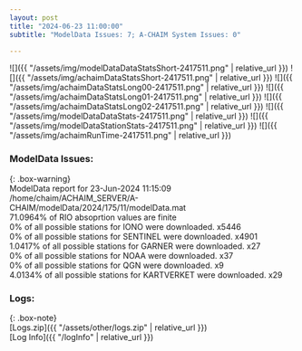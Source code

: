 ```yaml
---
layout: post
title: "2024-06-23 11:00:00"
subtitle: "ModelData Issues: 7; A-CHAIM System Issues: 0"

---
```


![]({{ "/assets/img/modelDataDataStatsShort-2417511.png" | relative_url }})
![]({{ "/assets/img/achaimDataStatsShort-2417511.png" | relative_url }})
![]({{ "/assets/img/achaimDataStatsLong00-2417511.png" | relative_url }})
![]({{ "/assets/img/achaimDataStatsLong01-2417511.png" | relative_url }})
![]({{ "/assets/img/achaimDataStatsLong02-2417511.png" | relative_url }})
![]({{ "/assets/img/modelDataDataStats-2417511.png" | relative_url }})
![]({{ "/assets/img/modelDataStationStats-2417511.png" | relative_url }})
![]({{ "/assets/img/achaimRunTime-2417511.png" | relative_url }})


### ModelData Issues:  
  
{: .box-warning}  
 ModelData report for 23-Jun-2024 11:15:09   
 /home/chaim/ACHAIM_SERVER/A-CHAIM/modelData/2024/175/11/modelData.mat   
 71.0964% of RIO absoprtion values are finite   
 0% of all possible stations for IONO were downloaded. x5446   
 0% of all possible stations for SENTINEL were downloaded. x4901   
 1.0417% of all possible stations for GARNER were downloaded. x27   
 0% of all possible stations for NOAA were downloaded. x37   
 0% of all possible stations for QGN were downloaded. x9   
 4.0134% of all possible stations for KARTVERKET were downloaded. x29   
  


### Logs:  
  
{: .box-note}  
[Logs.zip]({{ "/assets/other/logs.zip" | relative_url }})  
[Log Info]({{ "/logInfo" | relative_url }})  
